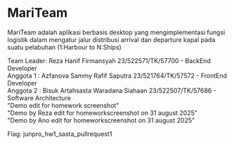 # MariTeam
MariTeam adalah aplikasi berbasis desktop yang mengimplementasi fungsi logistik dalam mengatur jalur distribusi arrival dan departure kapal pada suatu pelabuhan (1:Harbour to N:Ships) &nbsp;

Team Leader:   Reza Hanif Firmansyah              23/522571/TK/57700  -  BackEnd Developer  
Anggota 1  :   Azfanova Sammy Rafif Saputra       23/521764/TK/57572  -  FrontEnd Developer  
Anggota 2  :   Bisuk Artahsasta Waradana Siahaan  23/522507/TK/57686  -  Software Architecture  
"Demo edit for homework screenshot"  
"Demo by Reza edit for homeworkscreenshot on 31 august 2025"  
"Demo by Ano edit for homeworkscreenshot on 31 august 2025"  
  
Flag: junpro_hw1_sasta_pullrequest1